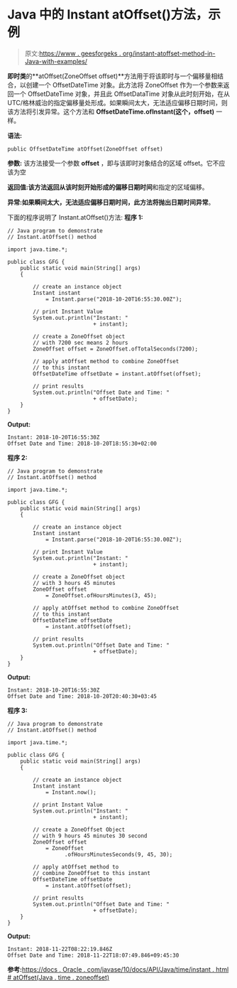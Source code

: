 # Java 中的 Instant atOffset()方法，示例

> 原文:[https://www . geesforgeks . org/instant-atoffset-method-in-Java-with-examples/](https://www.geeksforgeeks.org/instant-atoffset-method-in-java-with-examples/)

**即时类**的**atOffset(ZoneOffset offset)**方法用于将该即时与一个偏移量相结合，以创建一个 OffsetDateTime 对象。此方法将 ZoneOffset 作为一个参数来返回一个 OffsetDateTime 对象，并且此 OffsetDataTime 对象从此时刻开始，在从 UTC/格林威治的指定偏移量处形成。如果瞬间太大，无法适应偏移日期时间，则该方法将引发异常。这个方法和 **OffsetDateTime.ofInstant(这个，offset)** 一样。

**语法:**

```
public OffsetDateTime atOffset(ZoneOffset offset)
```

**参数:**
该方法接受一个参数 **offset** ，即与该即时对象结合的区域 offset。它不应该为空

**返回值:**该方法返回从该时刻开始形成的**偏移日期时间**和指定的区域偏移。

**异常:**如果瞬间太大，无法适应偏移日期时间，此方法将抛出**日期时间异常**。

下面的程序说明了 Instant.atOffset()方法:
**程序 1:**

```
// Java program to demonstrate
// Instant.atOffset() method

import java.time.*;

public class GFG {
    public static void main(String[] args)
    {

        // create an instance object
        Instant instant
            = Instant.parse("2018-10-20T16:55:30.00Z");

        // print Instant Value
        System.out.println("Instant: "
                           + instant);

        // create a ZoneOffset object
        // with 7200 sec means 2 hours
        ZoneOffset offset = ZoneOffset.ofTotalSeconds(7200);

        // apply atOffset method to combine ZoneOffset
        // to this instant
        OffsetDateTime offsetDate = instant.atOffset(offset);

        // print results
        System.out.println("Offset Date and Time: "
                           + offsetDate);
    }
}
```

**Output:**

```
Instant: 2018-10-20T16:55:30Z
Offset Date and Time: 2018-10-20T18:55:30+02:00

```

**程序 2:**

```
// Java program to demonstrate
// Instant.atOffset() method

import java.time.*;

public class GFG {
    public static void main(String[] args)
    {

        // create an instance object
        Instant instant
            = Instant.parse("2018-10-20T16:55:30.00Z");

        // print Instant Value
        System.out.println("Instant: "
                           + instant);

        // create a ZoneOffset object
        // with 3 hours 45 minutes
        ZoneOffset offset
            = ZoneOffset.ofHoursMinutes(3, 45);

        // apply atOffset method to combine ZoneOffset
        // to this instant
        OffsetDateTime offsetDate
            = instant.atOffset(offset);

        // print results
        System.out.println("Offset Date and Time: "
                           + offsetDate);
    }
}
```

**Output:**

```
Instant: 2018-10-20T16:55:30Z
Offset Date and Time: 2018-10-20T20:40:30+03:45

```

**程序 3:**

```
// Java program to demonstrate
// Instant.atOffset() method

import java.time.*;

public class GFG {
    public static void main(String[] args)
    {

        // create an instance object
        Instant instant
            = Instant.now();

        // print Instant Value
        System.out.println("Instant: "
                           + instant);

        // create a ZoneOffset Object
        // with 9 hours 45 minutes 30 second
        ZoneOffset offset
            = ZoneOffset
                  .ofHoursMinutesSeconds(9, 45, 30);

        // apply atOffset method to
        // combine ZoneOffset to this instant
        OffsetDateTime offsetDate
            = instant.atOffset(offset);

        // print results
        System.out.println("Offset Date and Time: "
                           + offsetDate);
    }
}
```

**Output:**

```
Instant: 2018-11-22T08:22:19.846Z
Offset Date and Time: 2018-11-22T18:07:49.846+09:45:30

```

**参考:**[https://docs . Oracle . com/javase/10/docs/API/Java/time/instant . html # atOffset(Java . time . zoneoffset)](https://docs.oracle.com/javase/10/docs/api/java/time/Instant.html#atOffset(java.time.ZoneOffset))